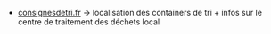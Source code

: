 * [consignesdetri.fr](https://www.consignesdetri.fr/) -> localisation des containers de tri + infos sur le centre de traitement des déchets local
